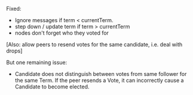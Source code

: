 Fixed:

- Ignore messages if term < currentTerm.
- step down / update term if term > currentTerm
- nodes don't forget who they voted for

[Also: allow peers to resend votes for the same candidate, i.e. deal with
drops]

But one remaining issue:

- Candidate does not distinguish between votes from same follower for the
  same Term. If the peer resends a Vote, it can incorrectly cause a Candidate
  to become elected.
